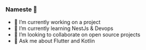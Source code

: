 ### Nameste 🙏

- 🔭 I’m currently working on a project
- 🌱 I’m currently learning NestJs & Devops
- 👯 I’m looking to collaborate on open source projects
- 💬 Ask me about Flutter and Kotlin
